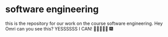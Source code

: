 # software engineering

this is the repository for our work on the course software engineering.
Hey Omri can you see this? 
YESSSSSS
I 
CAN!
:tada::tada::tada::tada::tada: :fireworks: